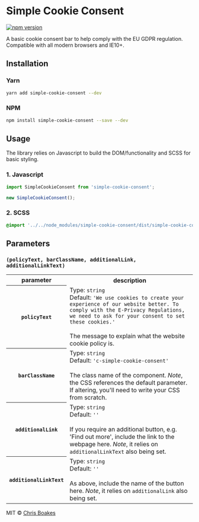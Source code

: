 # Simple Cookie Consent

[![npm version][npm-badge-version]][npm-link]

[npm-badge-version]: https://img.shields.io/npm/v/simple-cookie-consent.svg
[npm-link]: https://www.npmjs.com/package/simple-cookie-consent

A basic cookie consent bar to help comply with the EU GDPR regulation. Compatible with all modern browsers and IE10+.

## Installation

### Yarn

```sh
yarn add simple-cookie-consent --dev
```

### NPM

```sh
npm install simple-cookie-consent --save --dev
```

## Usage

The library relies on Javascript to build the DOM/functionality and SCSS for basic styling.

### 1. Javascript

```js
import SimpleCookieConsent from 'simple-cookie-consent';

new SimpleCookieConsent();
```

### 2. SCSS

```scss
@import '../../node_modules/simple-cookie-consent/dist/simple-cookie-consent.min.css';
```

## Parameters
### `(policyText, barClassName, additionalLink, additionalLinkText)`

<table>
    <tr>
        <th>parameter</th>
        <th>description</th>
    </tr>
    <tr>
        <th><code>policyText</code></th>
        <td>
            Type: <code>string</code><br>
            Default: <code>'We use cookies to create your experience of our website better. To comply with the E-Privacy Regulations, we need to ask for your consent to set these cookies.'</code><br><br>
            The message to explain what the website cookie policy is.
        </td>
    </tr>
    <tr>
        <th><code>barClassName</code></th>
        <td>
            Type: <code>string</code><br>
            Default: <code>'c-simple-cookie-consent'</code><br><br>
            The class name of the component. <em>Note</em>, the CSS references the default parameter. If altering, you'll need to write your CSS from scratch.
        </td>
    </tr>
    <tr>
        <th><code>additionalLink</code></th>
        <td>
            Type: <code>string</code><br>
            Default: <code>''</code><br><br>
            If you require an additional button, e.g. 'Find out more', include the link to the webpage here. <em>Note</em>, it relies on <code>additionalLinkText</code> also being set.
        </td>
    </tr>
    <tr>
        <th><code>additionalLinkText</code></th>
        <td>
            Type: <code>string</code><br>
            Default: <code>''</code><br><br>
            As above, include the name of the button here. <em>Note</em>, it relies on <code>additionalLink</code> also being set.
        </td>
    </tr>
</table>

MIT © [Chris Boakes](https://twitter.com/cboakes)
